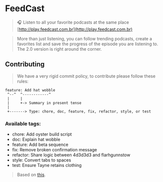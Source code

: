 # FeedCast
> :headphones: Listen to all your favorite podcasts at the same place
> [http://play.feedcast.com.br](http://play.feedcast.com.br)

> More than just listening, you can follow trending podcasts, create a favorites list and save the progress of the episode you are listening to. The 2.0 version is right around the corner.


## Contributing

> We have a very rigid commit policy, to contribute please follow these rules:

```
feature: Add hat wobble
 ^--^  ^------------^
 |     |
 |     +-> Summary in present tense
 |
 +-------> Type: chore, doc, feature, fix, refactor, style, or test
```

### Available tags:

 * chore: Add oyster build script
 * doc: Explain hat wobble
 * feature: Add beta sequence
 * fix: Remove broken confirmation message
 * refactor: Share logic between 4d3d3d3 and flarhgunnstow
 * style: Convert tabs to spaces
 * test: Ensure Tayne retains clothing


> Based on [this](http://seesparkbox.com/foundry/semantic_commit_messages).
